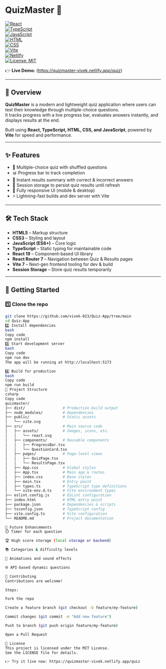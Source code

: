 # QuizMaster 🎯  

[![React](https://img.shields.io/badge/React-19-blue?logo=react)](https://react.dev/)  
[![TypeScript](https://img.shields.io/badge/TypeScript-5-blue?logo=typescript)](https://www.typescriptlang.org/)  
[![JavaScript](https://img.shields.io/badge/JavaScript-ES6+-yellow?logo=javascript)](https://developer.mozilla.org/en-US/docs/Web/JavaScript)  
[![HTML](https://img.shields.io/badge/HTML5-orange?logo=html5)](https://developer.mozilla.org/en-US/docs/Web/HTML)  
[![CSS](https://img.shields.io/badge/CSS3-blue?logo=css3)](https://developer.mozilla.org/en-US/docs/Web/CSS)  
[![Vite](https://img.shields.io/badge/Vite-7-purple?logo=vite)](https://vitejs.dev/)  
[![Netlify](https://img.shields.io/badge/Deployed%20on-Netlify-brightgreen?logo=netlify)](https://quizmaster-vivek.netlify.app/quiz)  
[![License: MIT](https://img.shields.io/badge/License-MIT-yellow.svg)](LICENSE)  

👉 **Live Demo:** (https://quizmaster-vivek.netlify.app/quiz)  

---

## 🌟 Overview
**QuizMaster** is a modern and lightweight quiz application where users can test their knowledge through multiple-choice questions.  
It tracks progress with a live progress bar, evaluates answers instantly, and displays results at the end.  

Built using **React, TypeScript, HTML, CSS, and JavaScript**, powered by **Vite** for speed and performance.  

---

## ✨ Features
- 🎲 Multiple-choice quiz with shuffled questions  
- 📊 Progress bar to track completion  
- 📝 Instant results summary with correct & incorrect answers  
- 💾 Session storage to persist quiz results until refresh  
- 📱 Fully responsive UI (mobile & desktop)  
- ⚡ Lightning-fast builds and dev server with Vite  

---

## 🛠️ Tech Stack
- **HTML5** – Markup structure  
- **CSS3** – Styling and layout  
- **JavaScript (ES6+)** – Core logic  
- **TypeScript** – Static typing for maintainable code  
- **React 19** – Component-based UI library  
- **React Router 7** – Navigation between Quiz & Results pages  
- **Vite 7** – Next-gen frontend tooling for dev & build  
- **Session Storage** – Store quiz results temporarily  

---

## 🚀 Getting Started

### 1️⃣ Clone the repo
```bash
git clone https://github.com/vivek-023/Quiz-App/tree/main
cd Quiz-App
2️⃣ Install dependencies
bash
Copy code
npm install
3️⃣ Start development server
bash
Copy code
npm run dev
The app will be running at http://localhost:5173

4️⃣ Build for production
bash
Copy code
npm run build
📂 Project Structure
csharp
Copy code
quizmaster/
├── dist/                 # Production build output
├── node_modules/         # Dependencies
├── public/               # Static assets
│   └── vite.svg
├── src/                  # Main source code
│   ├── assets/           # Images, icons, etc.
│   │   └── react.svg
│   ├── components/       # Reusable components
│   │   ├── ProgressBar.tsx
│   │   └── QuestionCard.tsx
│   ├── pages/            # Page-level views
│   │   ├── QuizPage.tsx
│   │   └── ResultsPage.tsx
│   ├── App.css           # Global styles
│   ├── App.tsx           # Main app & routes
│   ├── index.css         # Base styles
│   ├── main.tsx          # Entry point
│   ├── types.ts          # TypeScript type definitions
│   └── vite-env.d.ts     # Vite environment types
├── eslint.config.js      # ESLint configuration
├── index.html            # HTML entry point
├── package.json          # Dependencies & scripts
├── tsconfig.json         # TypeScript config
├── vite.config.ts        # Vite configuration
└── README.md             # Project documentation

🔮 Future Enhancements
⏱️ Timer for each question

🏆 High score storage (local storage or backend)

📚 Categories & difficulty levels

🎨 Animations and sound effects

🌐 API-based dynamic questions

🤝 Contributing
Contributions are welcome!

Steps:

Fork the repo

Create a feature branch (git checkout -b feature/my-feature)

Commit changes (git commit -m "Add new feature")

Push to branch (git push origin feature/my-feature)

Open a Pull Request

📜 License
This project is licensed under the MIT License.
See the LICENSE file for details.

👉 Try it live now: https://quizmaster-vivek.netlify.app/quiz
